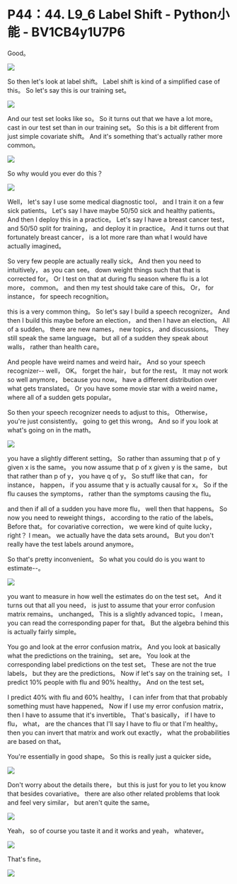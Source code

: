 # P44：44. L9_6 Label Shift - Python小能 - BV1CB4y1U7P6

 Good。

![](img/2da66bac82b569e01876c4afffcee69b_1.png)

 So then let's look at label shift。 Label shift is kind of a simplified case of this。 So let's say this is our training set。

![](img/2da66bac82b569e01876c4afffcee69b_3.png)

 And our test set looks like so。 So it turns out that we have a lot more。 cast in our test set than in our training set。 So this is a bit different from just simple covariate shift。 And it's something that's actually rather more common。

![](img/2da66bac82b569e01876c4afffcee69b_5.png)

 So why would you ever do this？



![](img/2da66bac82b569e01876c4afffcee69b_7.png)

 Well， let's say I use some medical diagnostic tool， and I train it on a few sick patients。 Let's say I have maybe 50/50 sick and healthy patients。 And then I deploy this in a practice。 Let's say I have a breast cancer test， and 50/50 split for training， and deploy it in practice。 And it turns out that fortunately breast cancer， is a lot more rare than what I would have actually imagined。

 So very few people are actually really sick。 And then you need to intuitively， as you can see。 down weight things such that that is corrected for。 Or I test on that at during flu season where flu is a lot more， common。 and then my test should take care of this。 Or， for instance， for speech recognition。

 this is a very common thing。 So let's say I build a speech recognizer。 And then I build this maybe before an election， and then I have an election。 All of a sudden。 there are new names， new topics， and discussions。 They still speak the same language。 but all of a sudden they speak about walls， rather than health care。

 And people have weird names and weird hair。 And so your speech recognizer-- well， OK。 forget the hair， but for the rest。 It may not work so well anymore， because you now。 have a different distribution over what gets translated。 Or you have some movie star with a weird name， where all of a sudden gets popular。

 So then your speech recognizer needs to adjust to this。 Otherwise， you're just consistently。 going to get this wrong。 And so if you look at what's going on in the math。

![](img/2da66bac82b569e01876c4afffcee69b_9.png)

 you have a slightly different setting。 So rather than assuming that p of y given x is the same。 you now assume that p of x given y is the same， but that rather than p of y， you have q of y。 So stuff like that can， for instance， happen， if you assume that y is actually causal for x。 So if the flu causes the symptoms， rather than the symptoms causing the flu。

 and then if all of a sudden you have more flu， well then that happens。 So now you need to reweight things， according to the ratio of the labels。 Before that。 for covariative correction， we were kind of quite lucky， right？ I mean。 we actually have the data sets around。 But you don't really have the test labels around anymore。

 So that's pretty inconvenient。 So what you could do is you want to estimate--。

![](img/2da66bac82b569e01876c4afffcee69b_11.png)

 you want to measure in how well the estimates do on the test set。 And it turns out that all you need， is just to assume that your error confusion matrix remains。 unchanged。 This is a slightly advanced topic。 I mean， you can read the corresponding paper for that。 But the algebra behind this is actually fairly simple。

 You go and look at the error confusion matrix。 And you look at basically what the predictions on the training。 set are。 You look at the corresponding label predictions on the test set。 These are not the true labels， but they are the predictions。 Now if let's say on the training set。 I predict 10% people with flu and 90% healthy。 And on the test set。

 I predict 40% with flu and 60% healthy。 I can infer from that that probably something must have happened。 Now if I use my error confusion matrix， then I have to assume that it's invertible。 That's basically， if I have to flu， what， are the chances that I'll say I have to flu or that I'm healthy。 then you can invert that matrix and work out exactly， what the probabilities are based on that。

 You're essentially in good shape。 So this is really just a quicker side。

![](img/2da66bac82b569e01876c4afffcee69b_13.png)

 Don't worry about the details there， but this is just for you to let you know that besides covariative。 there are also other related problems that look and feel very similar， but aren't quite the same。

![](img/2da66bac82b569e01876c4afffcee69b_15.png)

 Yeah， so of course you taste it and it works and yeah， whatever。

![](img/2da66bac82b569e01876c4afffcee69b_17.png)

 That's fine。

![](img/2da66bac82b569e01876c4afffcee69b_19.png)